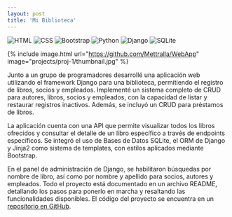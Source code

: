 ```yaml
---
layout: post
title: 'Mi Biblioteca'
---
```


<p>
    <img alt="HTML" src="https://img.shields.io/badge/HTML-E34F26.svg?logo=html5&logoColor=white">
    <img alt="CSS" src="https://img.shields.io/badge/CSS-1572B6.svg?logo=css3&logoColor=white">
    <img alt="Bootstrap" src="https://img.shields.io/badge/Bootstrap-7952B3.svg?logo=bootstrap&logoColor=white">
    <img alt="Python" src="https://img.shields.io/badge/Python-3776AB.svg?logo=python&logoColor=white">
    <img alt="Django" src="https://img.shields.io/badge/Django-092E20?logo=django&logoColor=green">
    <img alt="SQLite" src ="https://img.shields.io/badge/SQLite-003B57.svg?logo=sqlite&logoColor=white">
</p>


{% include image.html url="https://github.com/Mettralla/WebApp" image="projects/proj-1/thumbnail.jpg" %}

Junto a un grupo de programadores desarrollé una aplicación web utilizando el framework Django para una biblioteca, permitiendo el registro de libros, socios y empleados. Implementé un sistema completo de CRUD para autores, libros, socios y empleados, con la capacidad de listar y restaurar registros inactivos. Además, se incluyó un CRUD para préstamos de libros.

La aplicación cuenta con una API que permite visualizar todos los libros ofrecidos y consultar el detalle de un libro específico a través de endpoints específicos. Se integró el uso de Bases de Datos SQLite, el ORM de Django y Jinja2 como sistema de templates, con estilos aplicados mediante Bootstrap.

En el panel de administración de Django, se habilitaron búsquedas por nombre de libro, así como por nombre y apellido para socios, autores y empleados. Todo el proyecto está documentado en un archivo README, detallando los pasos para ponerlo en marcha y resaltando las funcionalidades disponibles. El código del proyecto se encuentra en un [repositorio en GitHub](https://github.com/Mettralla/WebApp).
